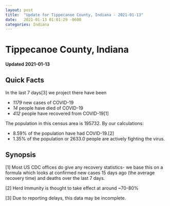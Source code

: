 ```yaml
---
layout: post
title:  "Update for Tippecanoe County, Indiana - 2021-01-13"
date:   2021-01-13 01:01:29 -0600
categories: Indiana
---
```


# Tippecanoe County, Indiana
#### Updated 2021-01-13

## Quick Facts

In the last 7 days[3] we project there have been
- *1179* new cases of COVID-19
- *14* people have died of COVID-19
- *412* people have recovered from COVID-19[1]

The population in this census area is 195732. By our calculations:
- 8.59% of the population have had COVID-19.[2]
- 1.35% of the population or 2633.0 people are actively fighting the virus.

## Synopsis




[1] Most US CDC offices do give any recovery statistics- we base this on a formula which looks at confirmed new cases
15 days ago (the average recovery time) and deaths over the last 7 days.

[2] Herd Immunity is thought to take effect at around ~70-80%

[3] Due to reporting delays, this data may be incomplete.
 
    